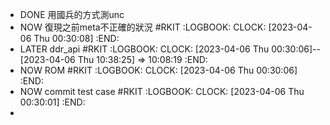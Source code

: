 - DONE 用國兵的方式測unc
- NOW 復現之前meta不正確的狀況 #RKIT
  :LOGBOOK:
  CLOCK: [2023-04-06 Thu 00:30:08]
  :END:
- LATER ddr_api #RKIT
  :LOGBOOK:
  CLOCK: [2023-04-06 Thu 00:30:06]--[2023-04-06 Thu 10:38:25] =>  10:08:19
  :END:
- NOW ROM #RKIT
  :LOGBOOK:
  CLOCK: [2023-04-06 Thu 00:30:06]
  :END:
- NOW commit test case #RKIT
  :LOGBOOK:
  CLOCK: [2023-04-06 Thu 00:30:01]
  :END:
-